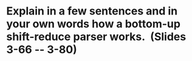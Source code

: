 # Explain in a few sentences and in your own words how a bottom-up shift-reduce parser works.  (Slides 3-66 -- 3-80)

